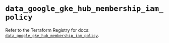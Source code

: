 # `data_google_gke_hub_membership_iam_policy`

Refer to the Terraform Registry for docs: [`data_google_gke_hub_membership_iam_policy`](https://registry.terraform.io/providers/hashicorp/google-beta/6.6.0/docs/data-sources/google_gke_hub_membership_iam_policy).
